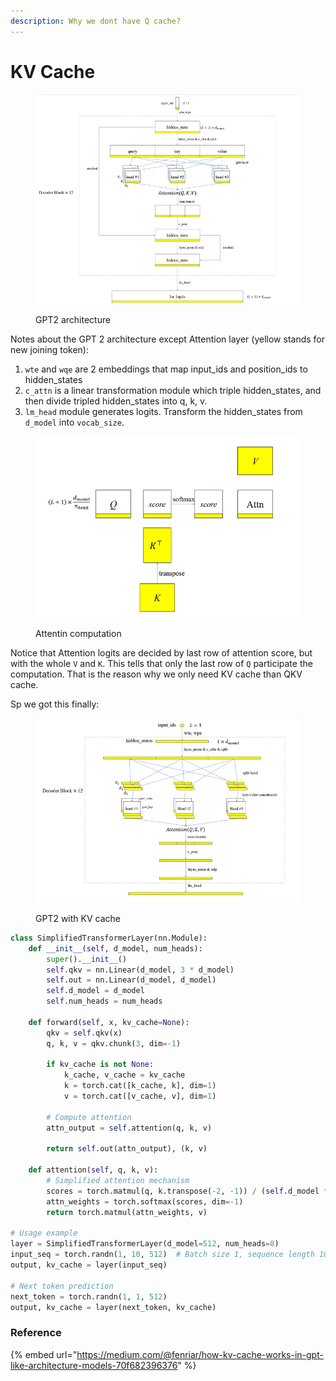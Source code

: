 ```yaml
---
description: Why we dont have Q cache?
---
```


# KV Cache

<figure><img src="../.gitbook/assets/image.png" alt=""><figcaption><p>GPT2 architecture</p></figcaption></figure>

Notes about the GPT 2 architecture except Attention layer (yellow stands for new joining token):

1. `wte` and `wqe` are 2 embeddings that map input\_ids and position\_ids to hidden\_states
2. `c_attn` is a linear transformation module which triple hidden\_states, and then divide tripled hidden\_states into q, k, v.
3. `lm_head` module generates logits. Transform the hidden\_states from `d_model` into `vocab_size`.

<figure><img src="../.gitbook/assets/image (1).png" alt=""><figcaption><p>Attentin computation</p></figcaption></figure>

Notice that Attention logits are decided by last row of attention score, but with the whole `V` and `K`. This tells that only the last row of `Q` participate the computation. That is the reason why we only need KV cache than QKV cache.

Sp we got this finally:&#x20;

<figure><img src="../.gitbook/assets/image (2).png" alt=""><figcaption><p>GPT2 with KV cache</p></figcaption></figure>

```python
class SimplifiedTransformerLayer(nn.Module):
    def __init__(self, d_model, num_heads):
        super().__init__()
        self.qkv = nn.Linear(d_model, 3 * d_model)
        self.out = nn.Linear(d_model, d_model)
        self.d_model = d_model
        self.num_heads = num_heads

    def forward(self, x, kv_cache=None):
        qkv = self.qkv(x)
        q, k, v = qkv.chunk(3, dim=-1)
        
        if kv_cache is not None:
            k_cache, v_cache = kv_cache
            k = torch.cat([k_cache, k], dim=1)
            v = torch.cat([v_cache, v], dim=1)
        
        # Compute attention
        attn_output = self.attention(q, k, v)
        
        return self.out(attn_output), (k, v)

    def attention(self, q, k, v):
        # Simplified attention mechanism
        scores = torch.matmul(q, k.transpose(-2, -1)) / (self.d_model ** 0.5)
        attn_weights = torch.softmax(scores, dim=-1)
        return torch.matmul(attn_weights, v)

# Usage example
layer = SimplifiedTransformerLayer(d_model=512, num_heads=8)
input_seq = torch.randn(1, 10, 512)  # Batch size 1, sequence length 10
output, kv_cache = layer(input_seq)

# Next token prediction
next_token = torch.randn(1, 1, 512)
output, kv_cache = layer(next_token, kv_cache)
```

### Reference

{% embed url="https://medium.com/@fenriar/how-kv-cache-works-in-gpt-like-architecture-models-70f682396376" %}
